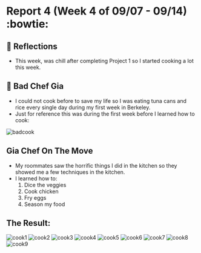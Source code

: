 
# Report 4 (Week 4 of 09/07 - 09/14) :bowtie:


## 💭 Reflections

- This week, was chill after completing Project 1 so I started cooking a lot this week. 

## 🔎 Bad Chef Gia
- I could not cook before to save my life so I was eating tuna cans and rice every single day during my first week in Berkeley.
- Just for reference this was during the first week before I learned how to cook:
<img alt="badcook" src="badcook.png">	

## Gia Chef On The Move
- My roommates saw the horrific things I did in the kitchen so they showed me a few techniques in the kitchen.
- I learned how to:
  1. Dice the veggies
  2. Cook chicken
  3. Fry eggs
  4. Season my food
 
## The Result:
<img alt="cook1" src="cook1.png">	
<img alt="cook2" src="cook2.png">	
<img alt="cook3" src="cook3.png">	
<img alt="cook4" src="cook4.png">	
<img alt="cook5" src="cook5.png">	
<img alt="cook6" src="cook6.png">	
<img alt="cook7" src="cook7.png">	
<img alt="cook8" src="cook8.png">	
<img alt="cook9" src="cook9.png">	




